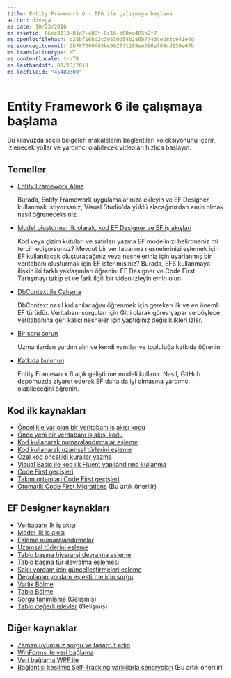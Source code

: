 ```yaml
---
title: Entity Framework 6 - EF6 ile çalışmaya başlama
author: divega
ms.date: 10/23/2016
ms.assetid: 66ce9113-81d2-480f-8c16-d00ec405b2f7
ms.openlocfilehash: c25bf16bd2c39530d54b286b7743ceb83c941e4d
ms.sourcegitcommit: 2b787009fd5be5627f1189ee396e708cd130e07b
ms.translationtype: MT
ms.contentlocale: tr-TR
ms.lasthandoff: 09/13/2018
ms.locfileid: "45489300"
---
```

# <a name="get-started-with-entity-framework-6"></a>Entity Framework 6 ile çalışmaya başlama

Bu kılavuzda seçili belgeleri makalelerin bağlantıları koleksiyonunu içerir, izlenecek yollar ve yardımcı olabilecek videoları hızlıca başlayın.

## <a name="fundamentals"></a>Temeller

* [Entity Framework Alma](~/ef6/fundamentals/install.md)

  Burada, Entity Framework uygulamalarınıza ekleyin ve EF Designer kullanmak istiyorsanız, Visual Studio'da yüklü alacağınızdan emin olmak nasıl öğreneceksiniz.

* [Model oluşturma: ilk olarak, kod EF Designer ve EF iş akışları](~/ef6/modeling/index.md)

  Kod veya çizim kutuları ve satırları yazma EF modelinizi belirtmeniz mi tercih ediyorsunuz?
Mevcut bir veritabanına nesnelerinizi eşlemek için EF kullanılacak oluşturacağınız veya nesneleriniz için uyarlanmış bir veritabanı oluşturmak için EF ister misiniz?
Burada, EF6 kullanmaya ilişkin iki farklı yaklaşımları öğrenin: EF Designer ve Code First.
Tartışmayı takip et ve fark ilgili bir video izleyin emin olun.

* [DbContext ile Çalışma](~/ef6/fundamentals/working-with-dbcontext.md)

  DbContext nasıl kullanılacağını öğrenmek için gereken ilk ve en önemli EF türüdür. Veritabanı sorguları için Git'i olarak görev yapar ve böylece veritabanına geri kalıcı nesneler için yaptığınız değişiklikleri izler.

* [Bir soru sorun](~/ef6/resources/get-help.md)

  Uzmanlardan yardım alın ve kendi yanıtlar ve topluluğa katkıda öğrenin.

* [Katkıda bulunun](http://github.com/aspnet/EntityFramework6/)

  Entity Framework 6 açık geliştirme modeli kullanır. Nasıl, GitHub depomuzda ziyaret ederek EF daha da iyi olmasına yardımcı olabileceğini öğrenin.

## <a name="code-first-resources"></a>Kod ilk kaynakları

  - [Öncelikle var olan bir veritabanı iş akışı kodu](~/ef6/modeling/code-first/workflows/existing-database.md)
  - [Önce yeni bir veritabanı iş akışı kodu](~/ef6/modeling/code-first/workflows/new-database.md)
  - [Kod kullanarak numaralandırmalar eşleme](~/ef6/modeling/code-first/data-types/enums.md)
  - [Kod kullanarak uzamsal türlerini eşleme](~/ef6/modeling/code-first/data-types/spatial.md)
  - [Özel kod öncelikli kurallar yazma](~/ef6/modeling/code-first/conventions/custom.md)
  - [Visual Basic ile kod ilk Fluent yapılandırma kullanma](~/ef6/modeling/code-first/fluent/vb.md)
  - [Code First geçişleri](~/ef6/modeling/code-first/migrations/index.md)
  - [Takım ortamları Code First geçişleri](~/ef6/modeling/code-first/migrations/teams.md)
  - [Otomatik Code First Migrations](~/ef6/modeling/code-first/migrations/automatic.md) (Bu artık önerilir)

## <a name="ef-designer-resources"></a>EF Designer kaynakları
  - [Veritabanı ilk iş akışı](~/ef6/modeling/designer/workflows/database-first.md)
  - [Model ilk iş akışı](~/ef6/modeling/designer/workflows/model-first.md)
  - [Eşleme numaralandırmalar](~/ef6/modeling/designer/data-types/enums.md)
  - [Uzamsal türlerini eşleme](~/ef6/modeling/designer/data-types/spatial.md)
  - [Tablo başına hiyerarşi devralma eşleme](~/ef6/modeling/designer/inheritance/tph.md)
  - [Tablo başına tür devralma eşlemesi](~/ef6/modeling/designer/inheritance/tpt.md)
  - [Saklı yordam için güncelleştirmeleri eşleme](~/ef6/modeling/designer/stored-procedures/cud.md)
  - [Depolanan yordam eşleştirme için sorgu](~/ef6/modeling/designer/stored-procedures/query.md)
  - [Varlık Bölme](~/ef6/modeling/designer/entity-splitting.md)
  - [Tablo Bölme](~/ef6/modeling/designer/table-splitting.md)
  - [Sorgu tanımlama](~/ef6/modeling/designer/advanced/defining-query.md) (Gelişmiş)
  - [Tablo değerli işlevler](~/ef6/modeling/designer/advanced/tvfs.md) (Gelişmiş)

## <a name="other-resources"></a>Diğer kaynaklar
  - [Zaman uyumsuz sorgu ve tasarruf edin](~/ef6/fundamentals/async.md)
  - [WinForms ile veri bağlama](~/ef6/fundamentals/databinding/winforms.md)
  - [Veri bağlama WPF ile](~/ef6/fundamentals/databinding/wpf.md)
  - [Bağlantısı kesilmiş Self-Tracking varlıklarla senaryoları](~/ef6/fundamentals/disconnected-entities/self-tracking-entities/walkthrough.md) (Bu artık önerilir)
